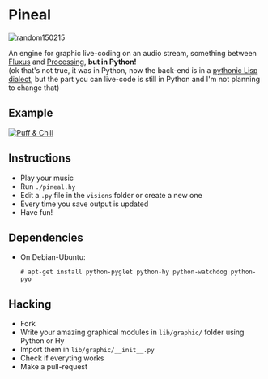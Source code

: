 Pineal
======

![random150215](http://i.imgur.com/dGbEcQi.png)

An engine for graphic live-coding on an audio stream, something between 
[Fluxus](http://www.pawfal.org/fluxus/) and [Processing](https://processing.org/), 
__but in Python!__  
(ok that's not true, it was in Python, now the back-end is in a 
[pythonic Lisp dialect](http://hylang.org), but the part you can live-code 
is still in Python and I'm not planning to change that)


Example
-------

[![Puff & Chill](http://img.youtube.com/vi/F1WsmDq4GzM/1.jpg)](http://www.youtube.com/watch?v=F1WsmDq4GzM)


Instructions
------------
* Play your music
* Run `./pineal.hy`
* Edit a `.py` file in the `visions` folder or create a new one
* Every time you save output is updated
* Have fun!


Dependencies
------------
* On Debian-Ubuntu:

      # apt-get install python-pyglet python-hy python-watchdog python-pyo


Hacking
-------
* Fork
* Write your amazing graphical modules in `lib/graphic/` folder using Python or Hy
* Import them in `lib/graphic/__init__.py`
* Check if everyting works
* Make a pull-request
